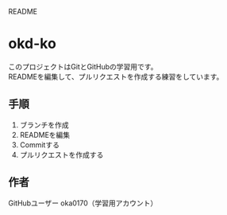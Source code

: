 README
# okd-ko

このプロジェクトはGitとGitHubの学習用です。  
READMEを編集して、プルリクエストを作成する練習をしています。

## 手順

1. ブランチを作成
2. READMEを編集
3. Commitする
4. プルリクエストを作成する

## 作者

GitHubユーザー oka0170（学習用アカウント）
